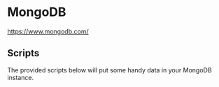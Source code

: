 # MongoDB #

<a href="https://www.mongodb.com/" target="_blank">https://www.mongodb.com/</a>

## Scripts ## 

The provided scripts below will put some handy data in your MongoDB instance.
